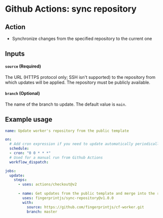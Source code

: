 # Github Actions: sync repository

## Action
* Synchronize changes from the specified repository to the current one

## Inputs
#### `source` (Required)
The URL (HTTPS protocol only; SSH isn't supported) to the repository from which updates will be applied.
The repository must be publicly available.

#### `branch` (Optional)
The name of the branch to update.
The default value is `main`.

## Example usage
```yaml
name: Update worker's repository from the public template

on:
  # Add cron expression if you need to update automatically periodically
  schedule:
  - cron: "0 0 * * *"
  # Used for a manual run from Github Actions
  workflow_dispatch:

jobs:
  update:
    steps:
      - uses: actions/checkout@v2
      
      - name: Get updates from the public template and merge into the repository branch
        uses: fingerprintjs/sync-repository@v1.0.0
        with:
          source: https://github.com/fingerprintjs/cf-worker.git
          branch: master
```
